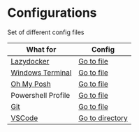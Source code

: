 # Configurations

Set of different config files

| What for | Config |
| --- | --- |
| [Lazydocker](https://github.com/jesseduffield/lazydocker) | [Go to file](lazydocker/config.yml) |
| [Windows Terminal](https://github.com/microsoft/terminal) | [Go to file](terminal/settings.json) |
| [Oh My Posh](https://ohmyposh.dev/) | [Go to file](powershell/oh-my-posh.json) |
| Powershell Profile | [Go to file](powershell/Microsoft.PowerShell_profile.ps1) |
| [Git](https://git-scm.com/) | [Go to file](.gitconfig) |
| [VSCode](https://code.visualstudio.com/) | [Go to directory](vscode) |